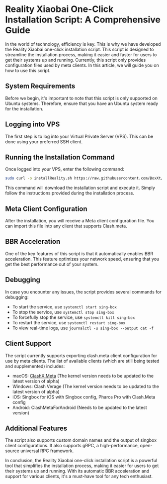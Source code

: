 # Reality Xiaobai One-Click Installation Script: A Comprehensive Guide

In the world of technology, efficiency is key. This is why we have developed the Reality Xiaobai one-click installation script. This script is designed to streamline the installation process, making it easier and faster for users to get their systems up and running. Currently, this script only provides configuration files used by meta clients. In this article, we will guide you on how to use this script.

## System Requirements

Before we begin, it's important to note that this script is only supported on Ubuntu systems. Therefore, ensure that you have an Ubuntu system ready for the installation.

## Logging into VPS

The first step is to log into your Virtual Private Server (VPS). This can be done using your preferred SSH client.

## Running the Installation Command

Once logged into your VPS, enter the following command:

```bash
sudo curl -o installReality.sh https://raw.githubusercontent.com/BoxXt/installReality/main/installReality.sh && sh ./installReality.sh
```

This command will download the installation script and execute it. Simply follow the instructions provided during the installation process.

## Meta Client Configuration

After the installation, you will receive a Meta client configuration file. You can import this file into any client that supports Clash.meta.

## BBR Acceleration

One of the key features of this script is that it automatically enables BBR acceleration. This feature optimizes your network speed, ensuring that you get the best performance out of your system.

## Debugging

In case you encounter any issues, the script provides several commands for debugging:

- To start the service, use `systemctl start sing-box`
- To stop the service, use `systemctl stop sing-box`
- To forcefully stop the service, use `systemctl kill sing-box`
- To restart the service, use `systemctl restart sing-box`
- To view real-time logs, use `journalctl -u sing-box --output cat -f`

## Client Support

The script currently supports exporting clash.meta client configuration for use by meta clients. The list of available clients (which are still being tested and supplemented) includes:

- macOS: [ClashX.Meta](https://github.com/MetaCubeX/ClashX.Meta/releases) (The kernel version needs to be updated to the latest version of alpha)
- Windows: Clash Verage (The kernel version needs to be updated to the latest version of alpha)
- iOS: Singbox for iOS with Singbox config, Pharos Pro with Clash.Meta config
- Android: ClashMetaForAndroid (Needs to be updated to the latest version)

## Additional Features

The script also supports custom domain names and the output of singbox client configurations. It also supports gRPC, a high-performance, open-source universal RPC framework.

In conclusion, the Reality Xiaobai one-click installation script is a powerful tool that simplifies the installation process, making it easier for users to get their systems up and running. With its automatic BBR acceleration and support for various clients, it's a must-have tool for any tech enthusiast.
